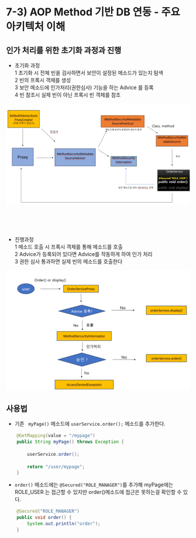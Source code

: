 # 7-3) AOP Method 기반 DB 연동 - 주요 아키텍처 이해

## 인가 처리를 위한 초기화 과정과 진행
- 초기화 과정  
1 초기화 시 전체 빈을 검사하면서 보안이 설정된 메소드가 있는지 탐색  
2 빈의 프록시 객체를 생성  
3 보안 메소드에 인가처리(권한심사) 기능을 하는 Advice 를 등록  
4 빈 참조시 실제 빈이 아닌 프록시 빈 객체를 참조  

![img_2.png](img_2.png)


<br>
<br>
<br>


- 진행과정  
1 메소드 호출 시 프록시 객체를 통해 메소드를 호출  
2 Advice가 등록되어 있다면 Advice를 작동하게 하여 인가 처리  
3 권한 심사 통과하면 실제 빈의 메소드를 호출한다   


![img_1.png](img_1.png)



## 사용법
- 기존 ` myPage()` 메소드에  `userService.order();`  메소드를 추가한다.
```java
	@GetMapping(value = "/mypage")
	public String myPage() throws Exception {

		userService.order();
		
		return "/user/mypage";
	}
```


- `order()` 메소드에는 `@Secured("ROLE_MANAGER")`를 추가해 myPage에는 ROLE_USER 는 접근할 수 있지만 order()메소드에 접근은 못하는걸 확인할 수 있다.
```java
    @Secured("ROLE_MANAGER")
	public void order() {
        System.out.println("order");
    }
```
